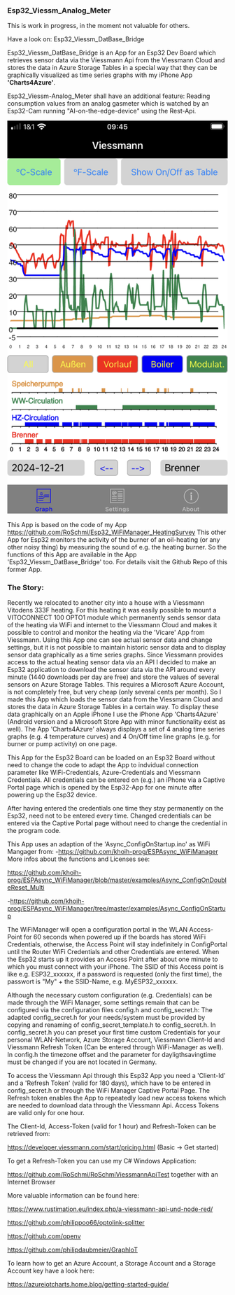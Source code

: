  ### Esp32_Viessm_Analog_Meter

This is work in progress, in the moment not valuable for others.

Have a look on: Esp32_Viessm_DatBase_Bridge

Esp32_Viessm_DatBase_Bridge is an App for an Esp32 Dev Board which retrieves sensor data via the Viessmann Api from the Viessmann Cloud and stores the data in Azure Storage Tables in a special way that they can be graphically visualized as time series graphs with my iPhone App **'Charts4Azure'**.

Esp32_Viessm-Analog_Meter shall have an additional feature: Reading consumption values from an analog gasmeter which is watched by an Esp32-Cam running "AI-on-the-edge-device" using the Rest-Api.

![gallery](https://github.com/RoSchmi/Esp32_Viessm_DatBase_Bridge/blob/master/pictures/Heating_Graph_2.PNG)

This App is based on the code of my App https://github.com/RoSchmi/Esp32_WiFiManager_HeatingSurvey
This other App for Esp32 monitors the activity of the burner of an oil-heating
(or any other noisy thing) by measuring the sound of e.g. the heating burner. So the functions of this App are available in the App 'Esp32_Viessm_DatBase_Bridge' too.
For details visit the Github Repo of this former App. 

### The Story:
Recently we relocated to another city into a house with a Viessmann Vitodens 333F heating. 
For this heating it was easily possible to mount a VITOCONNECT 100 OPTO1
module which permanently sends sensor data of the heating via WiFi and internet to the Viessmann Cloud and makes it possible to control and monitor the heating via the 'Vicare' App from Viessmann.
Using this App one can see actual sensor data and change settings, but it is not possible to maintain historic sensor data and to display sensor data graphically as a time series graphs.
Since Viessmann provides access to the actual heating sensor data via an API I decided to make an Esp32 application to download the sensor data via the API around every minute (1440 downloads per day are free) and store the values of several sensors on Azure Storage Tables. This requires a Microsoft Azure Account, is not completely free, but very cheap (only several cents per month).
So I made this App which loads the sensor data from the Viessmann Cloud and stores the data in Azure Storage Tables in a certain way.
To display these data graphically on an Apple iPhone I use the iPhone App 'Charts4Azure' (Android version and a Microsoft Store App with minor functionality exist as well). The App 'Charts4Azure' always displays a set of 4 analog time series graphs (e.g. 4 temperature curves) and 4 On/Off time line graphs (e.g. for burner or pump activity) on one page.

This App for the Esp32 Board can be loaded on an Esp32 Board without need to change the code to adapt the App to indvidual connection parameter like WiFi-Credentials, Azure-Credentials and Viessmann Credentials.
All credentials can be entered on (e.g.) an iPhone via a Captive Portal page which is opened by the Esp32-App for one minute after powering up the Esp32 device.

After having entered the credentials one time they stay permanently on the Esp32, need not to be entered every time. Changed credentials can be entered via the Captive Portal page without need to change the credential in the program code.

This App uses an adaption of the 'Async_ConfigOnStartup.ino' as WiFi Mangager
from: -https://github.com/khoih-prog/ESPAsync_WiFiManager 
More infos about the functions and Licenses see:

https://github.com/khoih-prog/ESPAsync_WiFiManager/blob/master/examples/Async_ConfigOnDoubleReset_Multi

-https://github.com/khoih-prog/ESPAsync_WiFiManager/tree/master/examples/Async_ConfigOnStartup
 
The WiFiManager will open a configuration portal in the WLAN Access-Point for 60 seconds when powered up if the boards has stored WiFi Credentials, otherwise, the Access Point will stay indefinitely in ConfigPortal until the Router WiFi Credentials and other Credentials are entered.
When the Esp32 starts up it provides an Access Point after about one minute to which you must connect with your iPhone. 
The SSID of this Access point is like e.g. ESP32_xxxxxx, if a password is requested (only the first time), the passwort is "My" + the SSID-Name, e.g. MyESP32_xxxxxx.

Although the necessary custom configuration (e.g. Credentials) can be made through the WiFi Manager, some settings remain that can be configured via the configuration files config.h and config_secret.h:
The adapted config_secret.h for your needs/system must be provided by copying and renaming of config_secret_template.h to config_secret.h. In config_secret.h you can preset your first time custom Credentials for your personal WLAN-Network, Azure Storage Account, Viessmann Client-Id and Viessmann Refresh Token (Can be entered through WiFi-Manager as well). 
In config.h the timezone offset and the parameter for dayligthsavingtime must be changed if you are not located in Germany.

To access the Viessmann Api through this Esp32 App you need a 'Client-Id' and a 'Refresh Token' (valid for 180 days), which have to be entered in config_secret.h or through the WiFi Manager Captive Portal Page. 
The Refresh token enables the App to repeatedly load new access tokens which are needed to download data through the Viessmann Api. Access Tokens are valid only for one hour.

The Client-Id, Access-Token (valid for 1 hour) and Refresh-Token can be retrieved from: 

https://developer.viessmann.com/start/pricing.html (Basic -> Get started)

To get a Refresh-Token you can use my C# Windows Application:

https://github.com/RoSchmi/RoSchmiViessmannApiTest together with an Internet Browser 

More valuable information can be found here:

https://www.rustimation.eu/index.php/a-viessmann-api-und-node-red/

https://github.com/philippoo66/optolink-splitter

https://github.com/openv

https://github.com/philipdaubmeier/GraphIoT

To learn how to get an Azure Account, a Storage Account and a Storage Account key have a look here: 

https://azureiotcharts.home.blog/getting-started-guide/
